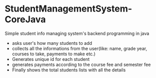 # StudentManagementSystem-CoreJava
Simple student info managing system's backend programming in java
- asks user's how many students to add
- collects all the informations from the user(like: name, grade year, courses to take, payments to make etc.)
- Generates unique id for each student
- generates payments according to the course fee and semester fee
- Finally shows the total students lists with all the details
